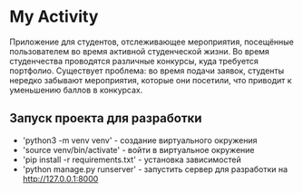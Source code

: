 # My Activity

Приложение для студентов, отслеживающее мероприятия, посещённые пользователем во время активной студенческой жизни.
Во время студенчества проводятся различные конкурсы, куда требуется портфолио. Существует проблема: во время подачи заявок, студенты нередко забывают мероприятия, которые они посетили, что приводит к уменьшению баллов в конкурсах.

## Запуск проекта для разработки

- 'python3 -m venv venv' - создание виртуального окружения
- 'source venv/bin/activate' - войти в виртуальное окружение
- 'pip install -r requirements.txt' - установка зависимостей
- 'python manage.py runserver' - запустить сервер для разработки на http://127.0.0.1:8000